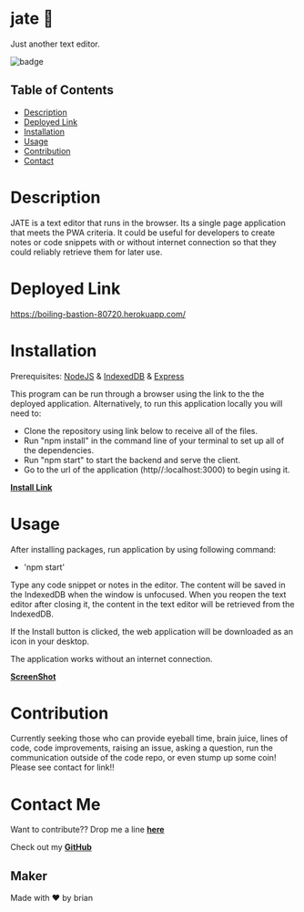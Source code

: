 # jate  🚀
Just another text editor.

![badge](https://img.shields.io/badge/JATE-justanothertexteditor-success)

## Table of Contents
* [Description](#description)
* [Deployed Link](#deployed-link)
* [Installation](#installation)
* [Usage](#usage)
* [Contribution](#contribution)
* [Contact](#contact-me)

# Description

JATE is a text editor that runs in the browser. Its a single page application that meets the PWA criteria. It could be useful for developers to create notes or code snippets with or without internet connection so that they could reliably retrieve them for later use.

# Deployed Link

https://boiling-bastion-80720.herokuapp.com/

# Installation

Prerequisites: [NodeJS](https://nodejs.org/en/) &amp; [IndexedDB](https://www.npmjs.com/package/idb) &amp; [Express](https://expressjs.com/)

This program can be run through a browser using the link to the the deployed application. Alternatively, to run this application locally you will need to:

* Clone the repository using link below to receive all of the files.
* Run "npm install" in the command line of your terminal to set up all of the dependencies.
* Run "npm start" to start the backend and serve the client.
* Go to the url of the application (http//:localhost:3000) to begin using it.

**[Install Link](https://github.com/brian-nelson10/jate.git)**

# Usage

After installing packages, run application by using following command:
* 'npm start' 

Type any code snippet or notes in the editor. The content will be saved in the IndexedDB when the window is unfocused. When you reopen the text editor after closing it, the content in the text editor will be retrieved from the IndexedDB.

If the Install button is clicked, the web application will be downloaded as an icon in your desktop.

The application works without an internet connection.

**[ScreenShot](images/screencapture-boiling-bastion-80720-herokuapp-2022-10-17-14_55_23.png)**

# Contribution

Currently seeking those who can provide eyeball time, brain juice, lines of code, code improvements, raising an issue, asking a question, run the communication outside of the code repo, or even stump up some coin! Please see contact for link!! 

# Contact Me 

Want to contribute?? Drop me a line **[here](mailto:bn3l10@gmail.com)**

Check out my **[GitHub](https://github.com/brian-nelson10)**


## Maker
Made with ❤️ by brian


